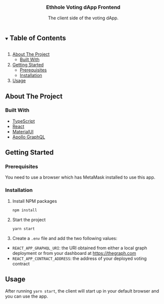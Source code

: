 <br />
<p align="center">
  <h3 align="center">Ethhole Voting dApp Frontend</h3>

  <p align="center">
    The client side of the voting dApp.
  </p>
</p>

<!-- TABLE OF CONTENTS -->
<details open="open">
  <summary><h2 style="display: inline-block">Table of Contents</h2></summary>
  <ol>
    <li>
      <a href="#about-the-project">About The Project</a>
      <ul>
        <li><a href="#built-with">Built With</a></li>
      </ul>
    </li>
    <li>
      <a href="#getting-started">Getting Started</a>
      <ul>
        <li><a href="#prerequisites">Prerequisites</a></li>
        <li><a href="#installation">Installation</a></li>
      </ul>
    </li>
    <li><a href="#usage">Usage</a></li>
  </ol>
</details>

<!-- ABOUT THE PROJECT -->

## About The Project

### Built With

- [TypeScript](https://typescriptlang.org/)
- [React](https://reactjs.org/)
- [MaterialUI](https://material-ui.com/)
- [Apollo GraphQL](https://apollographql.com)

<!-- GETTING STARTED -->

## Getting Started

### Prerequisites

You need to use a browser which has MetaMask installed to use this app.

### Installation

1. Install NPM packages
   ```sh
   npm install
   ```
2. Start the project
   ```sh
   yarn start
   ```
3. Create a `.env` file and add the two following values:

- `REACT_APP_GRAPHQL_URI`: the URI obtained from either a local graph deployment or from your dashboard at https://thegraph.com
- `REACT_APP_CONTRACT_ADDRESS`: the address of your deployed voting contract

<!-- USAGE EXAMPLES -->

## Usage

After running `yarn start`, the client will start up in your default browser and you can use the app.
